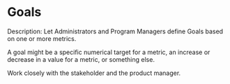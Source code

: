 # Goals

Description: Let Administrators and Program Managers define Goals based on one or more metrics.

A goal might be a specific numerical target for a metric, an increase or decrease in a value for a metric, or something else.

Work closely with the stakeholder and the product manager.